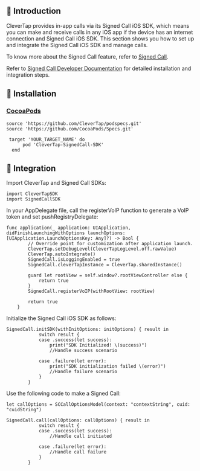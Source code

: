 ## 👋 Introduction

CleverTap provides in-app calls via its Signed Call iOS SDK, which means you can make and receive calls in any iOS app if the device has an internet connection and Signed Call iOS SDK. This section shows you how to set up and integrate the Signed Call iOS SDK and manage calls. 

To know more about the Signed Call feature, refer to [Signed Call](https://docs.clevertap.com/docs/signed-call).

Refer to [Signed Call Developer Documentation](https://developer.clevertap.com/docs/signed-call-ios-sdk) for detailed installation and integration steps.


## 🎉 Installation
### [CocoaPods](https://cocoapods.org)

```
source 'https://github.com/CleverTap/podspecs.git'
source 'https://github.com/CocoaPods/Specs.git'

 target 'YOUR_TARGET_NAME' do  
      pod 'CleverTap-SignedCall-SDK'
  end 
```

## 🚀 Integration

Import CleverTap and Signed Call SDKs:

```
import CleverTapSDK
import SignedCallSDK
```

In your AppDelegate file, call the registerVoIP function to generate a VoIP token and set pushRegistryDelegate:

```
func application(_ application: UIApplication, didFinishLaunchingWithOptions launchOptions: [UIApplication.LaunchOptionsKey: Any]?) -> Bool {
        // Override point for customization after application launch.
        CleverTap.setDebugLevel(CleverTapLogLevel.off.rawValue)
        CleverTap.autoIntegrate()
        SignedCall.isLoggingEnabled = true
        SignedCall.cleverTapInstance = CleverTap.sharedInstance()
        
        guard let rootView = self.window?.rootViewController else {
            return true
        }
        SignedCall.registerVoIP(withRootView: rootView)
        
        return true
    }
```

Initialize the Signed Call iOS SDK as follows:

```
SignedCall.initSDK(withInitOptions: initOptions) { result in
            switch result {
            case .success(let success):
                print("SDK Initialized! \(success)")
                //Handle success scenario
                
            case .failure(let error):
                print("SDK initialization failed \(error)")
                //Handle failure scenario
            }
        }
```

Use the following code to make a Signed Call:

```
let callOptions = SCCallOptionsModel(context: "contextString", cuid: "cuidString")

SignedCall.call(callOptions: callOptions) { result in
            switch result {
            case .success(let success):
                //Handle call initiated
                
            case .failure(let error):
                //Handle call failure
            }
        }   
```
